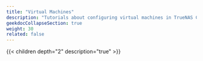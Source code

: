 ```yaml
---
title: "Virtual Machines"
description: "Tutorials about configuring virtual machines in TrueNAS CORE."
geekdocCollapseSection: true
weight: 30
related: false
---
```


{{< children depth="2" description="true" >}}
